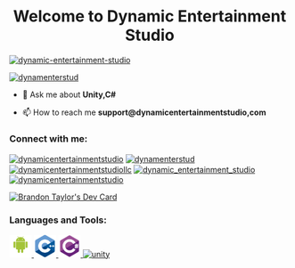 <h1 align="center">Welcome to Dynamic Entertainment Studio</h1>

<p align="left"> <a href="https://github.com/ryo-ma/github-profile-trophy"><img src="https://github-profile-trophy.vercel.app/?username=dynamic-entertainment-studio" alt="dynamic-entertainment-studio" /></a> </p>

<p align="left"> <a href="https://twitter.com/dynamenterstud" target="blank"><img src="https://img.shields.io/twitter/follow/dynamenterstud?logo=twitter&style=for-the-badge" alt="dynamenterstud" /></a> </p>


- 💬 Ask me about **Unity,C#**

- 📫 How to reach me **support@dynamicentertainmentstudio,com**

<h3 align="left">Connect with me:</h3>
<p align="left">
<a href="https://dev.to/dynamicentertainmentstudio" target="blank"><img align="center" src="https://raw.githubusercontent.com/rahuldkjain/github-profile-readme-generator/master/src/images/icons/Social/devto.svg" alt="dynamicentertainmentstudio" height="30" width="40" /></a>
<a href="https://twitter.com/dynamenterstud" target="blank"><img align="center" src="https://raw.githubusercontent.com/rahuldkjain/github-profile-readme-generator/master/src/images/icons/Social/twitter.svg" alt="dynamenterstud" height="30" width="40" /></a>
<a href="https://fb.com/dynamicentertainmentstudiollc" target="blank"><img align="center" src="https://raw.githubusercontent.com/rahuldkjain/github-profile-readme-generator/master/src/images/icons/Social/facebook.svg" alt="dynamicentertainmentstudiollc" height="30" width="40" /></a>
<a href="https://instagram.com/dynamic_entertainment_studio" target="blank"><img align="center" src="https://raw.githubusercontent.com/rahuldkjain/github-profile-readme-generator/master/src/images/icons/Social/instagram.svg" alt="dynamic_entertainment_studio" height="30" width="40" /></a>
<a href="https://www.youtube.com/c/dynamicentertainmentstudio" target="blank"><img align="center" src="https://raw.githubusercontent.com/rahuldkjain/github-profile-readme-generator/master/src/images/icons/Social/youtube.svg" alt="dynamicentertainmentstudio" height="30" width="40" /></a>
</p>
<a href="https://app.daily.dev/dynamicentertainmentstudio"><img src="https://api.daily.dev/devcards/v2/clBaPyFHP95QU6tGI54Ms.png?type=default&r=lka" width="356" alt="Brandon Taylor's Dev Card"/></a>

<h3 align="left">Languages and Tools:</h3>
<p align="left"> <a href="https://developer.android.com" target="_blank" rel="noreferrer"> <img src="https://raw.githubusercontent.com/devicons/devicon/master/icons/android/android-original-wordmark.svg" alt="android" width="40" height="40"/> </a> <a href="https://www.w3schools.com/cpp/" target="_blank" rel="noreferrer"> <img src="https://raw.githubusercontent.com/devicons/devicon/master/icons/cplusplus/cplusplus-original.svg" alt="cplusplus" width="40" height="40"/> </a> <a href="https://www.w3schools.com/cs/" target="_blank" rel="noreferrer"> <img src="https://raw.githubusercontent.com/devicons/devicon/master/icons/csharp/csharp-original.svg" alt="csharp" width="40" height="40"/> </a> <a href="https://unity.com/" target="_blank" rel="noreferrer"> <img src="https://www.vectorlogo.zone/logos/unity3d/unity3d-icon.svg" alt="unity" width="40" height="40"/> </a> </p>

